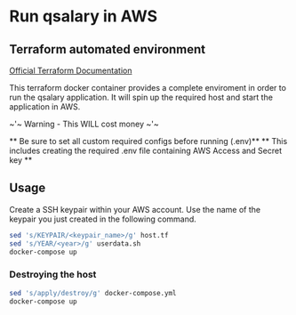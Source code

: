 # Run qsalary in AWS

## Terraform automated environment

[Official Terraform Documentation](https://www.terraform.io/docs/)

This terraform docker container provides a complete enviroment in order to run the qsalary application. It will spin up the required host and start the application in AWS.

~'~ Warning - This WILL cost money ~'~

** Be sure to set all custom required configs before running (.env)**
** This includes creating the required .env file containing AWS Access and Secret key **

## Usage

Create a SSH keypair within your AWS account. Use the name of the keypair you just created in the following command.

```bash
sed 's/KEYPAIR/<keypair_name>/g' host.tf
sed 's/YEAR/<year>/g' userdata.sh
docker-compose up
```

### Destroying the host

```bash
sed 's/apply/destroy/g' docker-compose.yml
docker-compose up
```

